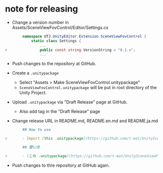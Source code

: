 ﻿# note for releasing

- Change a version number in Assets/SceneViewFovControl/Editor/Settings.cs

```C#
        namespace UTJ.UnityEditor.Extension.SceneViewFovControl {
            static class Settings {
                ...
>               public const string VersionString = "0.1.x";
                ...
```

- Push changes to the repository at GitHub.

- Create a `.unitypackage`
  - Select "Assets > Make SceneViewFovControl.unitypackage"
  - `SceneViewFovControl.unitypackage` will be put in root directory of the Unity Project.

- Upload `.unitypackage` via "Draft Release" page at GitHub.
  - Also add tag in the "Draft Release" page

- Change release URL in README.md, README.en.md and README.ja.md

```Markdown
        ## How to use

>       - Import [this .unitypackage](https://github.com/t-mat/UnitySceneViewFovControl/releases/download/0.1.6/SceneViewFovControl.unitypackage) to your Unity project.
```

```Markdown
        ## 使い方

>       - [この .unitypackage](https://github.com/t-mat/UnitySceneViewFovControl/releases/download/0.1.6/SceneViewFovControl.unitypackage) を Unity プロジェクトにインポートします
```

- Push changes to thre repository at GitHub again.

